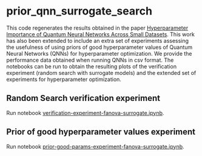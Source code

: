 # prior_qnn_surrogate_search

This code regenerates the results obtained in the paper [Hyperparameter Importance of Quantum Neural Networks Across Small Datasets](https://link.springer.com/chapter/10.1007/978-3-031-18840-4_3). This work has also been extended to include an extra set of experiments assessing the usefulness of using priors of good hyperparameter values of Quantum Neural Networks (QNNs) for hyperparameter optimization. We provide the performance data obtained when running QNNs in csv format. The notebooks can be run to obtain the resulting plots of the verification experiment (random search with surrogate models) and the extended set of experiments for hyperparameter optimization.


## Random Search verification experiment

Run notebook [verification-experiment-fanova-surrogate.ipynb](https://github.com/chMoussa/prior_qnn_surrogate_search/blob/main/verification-experiment-fanova-surrogate.ipynb).

## Prior of good hyperparameter values experiment

Run notebook [prior-good-params-experiment-fanova-surrogate.ipynb](https://github.com/chMoussa/prior_qnn_surrogate_search/blob/main/prior-good-params-experiment-fanova-surrogate.ipynb).

